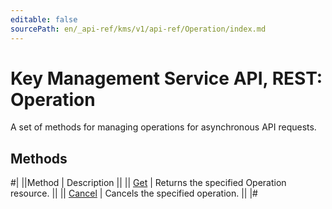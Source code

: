 ```yaml
---
editable: false
sourcePath: en/_api-ref/kms/v1/api-ref/Operation/index.md
---
```


# Key Management Service API, REST: Operation

A set of methods for managing operations for asynchronous API requests.

## Methods

#|
||Method | Description ||
|| [Get](get.md) | Returns the specified Operation resource. ||
|| [Cancel](cancel.md) | Cancels the specified operation. ||
|#